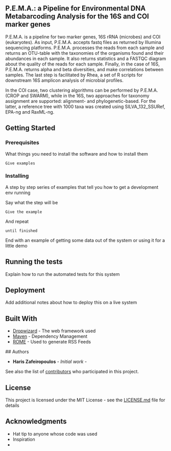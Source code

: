 
## P.E.M.A.: a Pipeline for Environmental DNA Metabarcoding Analysis for the 16S and COI marker genes

P.E.M.A. is a pipeline for two marker genes, 16S rRNA (microbes) and COI (eukaryotes). As input, P.E.M.A. accepts fastq files as returned by Illumina sequencing platforms. P.E.M.A. processes the reads from each sample and returns an OTU-table with the taxonomies of the organisms found and their abundances in each sample. It also returns statistics and a FASTQC diagram about the quality of the reads for each sample. Finally, in the case of 16S, P.E.M.A. returns alpha and beta diversities, and make correlations between samples. The last step is facilitated by Rhea, a set of R scripts for downstream 16S amplicon analysis of microbial profiles.

In the COI case, two clustering algorithms can be performed by P.E.M.A. (CROP and SWARM), while in the 16S, two approaches for taxonomy assignment are supported: alignment- and phylogenetic-based. For the latter, a reference tree with 1000 taxa was created using SILVA_132_SSURef, EPA-ng and RaxML-ng.


## Getting Started


### Prerequisites

What things you need to install the software and how to install them

```
Give examples
```

### Installing

A step by step series of examples that tell you how to get a development env running

Say what the step will be

```
Give the example
```

And repeat

```
until finished
```

End with an example of getting some data out of the system or using it for a little demo

## Running the tests

Explain how to run the automated tests for this system


## Deployment

Add additional notes about how to deploy this on a live system

## Built With

* [Dropwizard](http://www.dropwizard.io/1.0.2/docs/) - The web framework used
* [Maven](https://maven.apache.org/) - Dependency Management
* [ROME](https://rometools.github.io/rome/) - Used to generate RSS Feeds


\## Authors

* **Haris Zafeiropoulos** - *Initial work* - 

See also the list of [contributors](https://github.com/your/project/contributors) who participated in this project.

## License

This project is licensed under the MIT License - see the [LICENSE.md](LICENSE.md) file for details

## Acknowledgments

* Hat tip to anyone whose code was used
* Inspiration
* 
